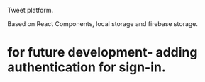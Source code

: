 Tweet platform.

Based on React Components, local storage and firebase storage.

# for future development- adding authentication for sign-in.
